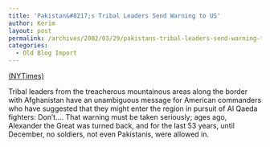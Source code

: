 ```yaml
---
title: 'Pakistan&#8217;s Tribal Leaders Send Warning to US'
author: Kerim
layout: post
permalink: /archives/2002/03/29/pakistans-tribal-leaders-send-warning-to-us/
categories:
  - Old Blog Import
---
```

<a href="http://www.nytimes.com/2002/03/25/international/asia/25STAN.html?tntemail0" onclick="_gaq.push(['_trackEvent', 'outbound-article', 'http://www.nytimes.com/2002/03/25/international/asia/25STAN.html?tntemail0', '(NYTimes)']);" >(NYTimes)</a>

Tribal leaders from the treacherous mountainous areas along the border with Afghanistan have an unambiguous message for American commanders who have suggested that they might enter the region in pursuit of Al Qaeda fighters: Don&#8217;t&#8230;. That warning must be taken seriously; ages ago, Alexander the Great was turned back, and for the last 53 years, until December, no soldiers, not even Pakistanis, were allowed in.

